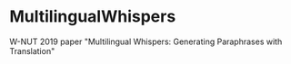 # MultilingualWhispers
W-NUT 2019 paper "Multilingual Whispers: Generating Paraphrases with Translation"
